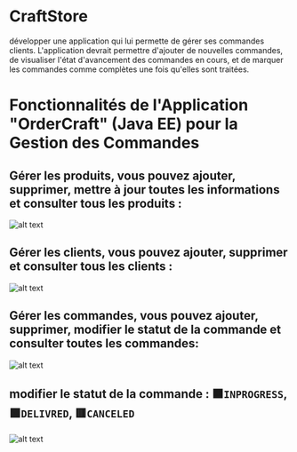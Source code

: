 # CraftStore
développer une application qui lui permette de gérer ses commandes clients. L'application devrait permettre d'ajouter de nouvelles commandes, de visualiser l'état d'avancement des commandes en cours, et de marquer les commandes comme complètes une fois qu'elles sont traitées.


# Fonctionnalités de l'Application "OrderCraft" (Java EE) pour la Gestion des Commandes

## Gérer les produits, vous pouvez ajouter, supprimer, mettre à jour toutes les informations et consulter tous les produits :
![alt text](https://imagizer.imageshack.com/v2/1024x768q70/924/MELB2s.png)


## Gérer les clients, vous pouvez ajouter, supprimer et consulter tous les clients :
![alt text](https://imagizer.imageshack.com/v2/1024x768q70/924/63QVcW.png)


## Gérer les commandes, vous pouvez ajouter, supprimer, modifier le statut de la commande et consulter toutes les commandes:
![alt text](https://imagizer.imageshack.com/v2/1024x768q70/923/wcrn9P.png)

## modifier le statut de la commande : 🟧`INPROGRESS`, 🟩`DELIVRED`, 🟥`CANCELED`
![alt text](https://imagizer.imageshack.com/v2/1024x768q70/922/nrG4jQ.png)
